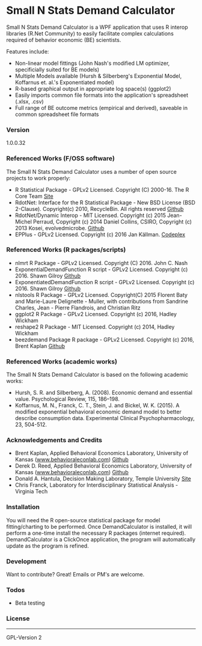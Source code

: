 # Small N Stats Demand Calculator
Small N Stats Demand Calculator is a WPF application that uses R interop libraries (R.Net Community) to easily facilitate complex calculations required of behavior economic (BE) scientists.  

Features include:
  - Non-linear model fittings (John Nash's modified LM optimizer, specificially suited for BE models)
  - Multiple Models available (Hursh & Silberberg's Exponential Model, Koffarnus et. al.'s Exponentiated model)
  - R-based graphical output in appropriate log space(s) (ggplot2)
  - Easily imports common file formats into the application's spreadsheet (.xlsx, .csv)
  - Full range of BE outcome metrics (empirical and derived), saveable in common spreadsheet file formats

### Version
1.0.0.32

### Referenced Works (F/OSS software)
The Small N Stats Demand Calculator uses a number of open source projects to work properly:
* R Statistical Package - GPLv2 Licensed. Copyright (C) 2000-16. The R Core Team [Site](https://www.r-project.org/)
* RdotNet: Interface for the R Statistical Package - New BSD License (BSD 2-Clause). Copyright(c) 2010, RecycleBin. All rights reserved [Github](https://github.com/jmp75/rdotnet)
* RdotNet/Dynamic Interop - MIT Licensed. Copyright (c) 2015 Jean-Michel Perraud, Copyright (c) 2014 Daniel Collins, CSIRO, Copyright (c) 2013 Kosei, evolvedmicrobe. [Github](https://github.com/jmp75/dynamic-interop-dll)
* EPPlus - GPLv2 Licensed. Copyright (c) 2016 Jan Källman. [Codeplex](http://epplus.codeplex.com/)

### Referenced Works (R packages/scripts)
* nlmrt R Package - GPLv2 Licensed. Copyright (C) 2016. John C. Nash
* ExponentialDemandFunction R script - GPLv2 Licensed. Copyright (c) 2016. Shawn Gilroy [Github](https://github.com/miyamot0/ExponentialDemandFitting)
* ExponentiatedDemandFunction R script - GPLv2 Licensed. Copyright (c) 2016. Shawn Gilroy [Github](https://github.com/miyamot0/ExponentiatedDemandFitting)
* nlstools R Package - GPLv2 Licensed. Copyright(C) 2015 Florent Baty and Marie-Laure Delignette - Muller, with contributions from Sandrine Charles, Jean - Pierre Flandrois, and Christian Ritz
* ggplot2 R Package - GPLv2 Licensed. Copyright (c) 2016, Hadley Wickham
* reshape2 R Package - MIT Licensed. Copyright (c) 2014, Hadley Wickham
* beezdemand Package R package - GPLv2 Licensed. Copyright (c) 2016, Brent Kaplan [Github](https://github.com/bkaplan4/beezdemand)

### Referenced Works (academic works)
The Small N Stats Demand Calculator is based on the following academic works:
* Hursh, S. R. and Silberberg, A. (2008). Economic demand and essential value. Psychological Review, 115, 186–198.
* Koffarnus, M. N., Franck, C. T., Stein, J. and Bickel, W. K. (2015). A modified exponential behavioral economic demand model to better describe consumption data. Experimental Clinical Psychopharmacology, 23, 504-512.

### Acknowledgements and Credits
* Brent Kaplan, Applied Behavioral Economics Laboratory, University of Kansas (www.behavioraleconlab.com) [Github](https://github.com/bkaplan4)
* Derek D. Reed, Applied Behavioral Economics Laboratory, University of Kansas (www.behavioraleconlab.com) [Github](https://github.com/derekdreed)
* Donald A. Hantula, Decision Making Laboratory, Temple University [Site](http://astro.temple.edu/~hantula/)
* Chris Franck, Laboratory for Interdisciplinary Statistical Analysis - Virginia Tech

### Installation
You will need the R open-source statistical package for model fitting/charting to be performed.
Once DemandCalculator is installed, it will perform a one-time install the necessary R packages (internet required).
DemandCalculator is a ClickOnce application, the program will automatically update as the program is refined.

### Development
Want to contribute? Great! Emails or PM's are welcome.

### Todos
* Beta testing

### License
----
GPL-Version 2

